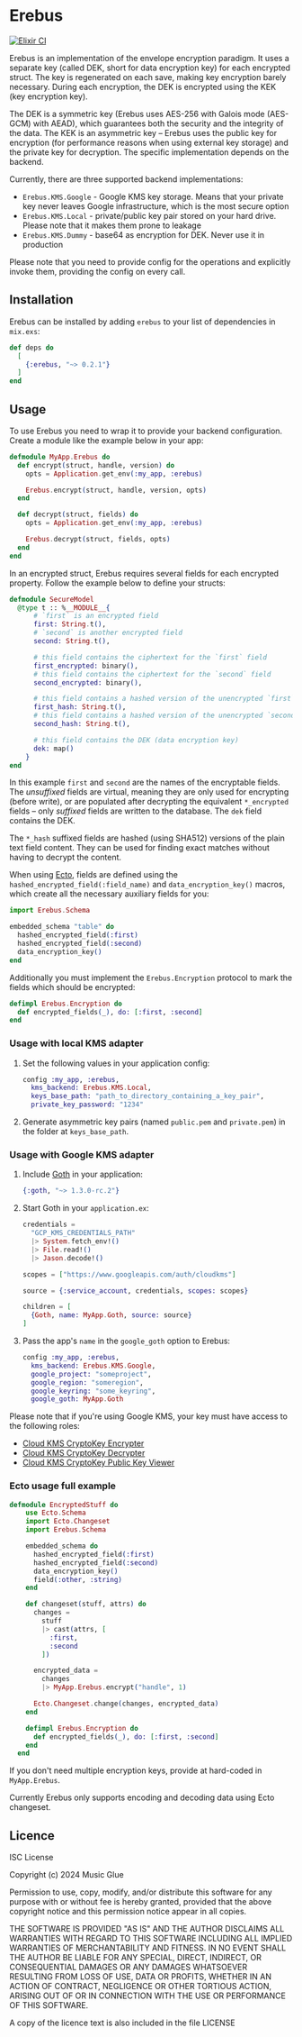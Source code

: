 # Erebus

[![Elixir CI](https://github.com/venndr/erebus/actions/workflows/elixir.yml/badge.svg)](https://github.com/venndr/erebus/actions/workflows/elixir.yml)

Erebus is an implementation of the envelope encryption paradigm. It uses a separate key (called DEK, short for data encryption key) for each encrypted struct. The key is regenerated on each save, making key encryption barely necessary.  During each encryption, the DEK is encrypted using the KEK (key encryption key).

The DEK is a symmetric key (Erebus uses AES-256 with Galois mode (AES-GCM) with AEAD), which guarantees both the security and the integrity of the data. The KEK is an asymmetric key – Erebus uses the public key for encryption (for performance reasons when using external key storage) and the private key for decryption. The specific implementation depends on the backend.

Currently, there are three supported backend implementations:

- `Erebus.KMS.Google` - Google KMS key storage. Means that your private key never leaves Google infrastructure,
  which is the most secure option
- `Erebus.KMS.Local` - private/public key pair stored on your hard drive. Please note that it makes them prone to leakage
- `Erebus.KMS.Dummy` - base64 as encryption for DEK. Never use it in production

Please note that you need to provide config for the operations and explicitly invoke them, providing the config on every call.

## Installation

Erebus can be installed by adding `erebus` to your list of dependencies in `mix.exs`:

```elixir
def deps do
  [
    {:erebus, "~> 0.2.1"}
  ]
end
```

## Usage

To use Erebus you need to wrap it to provide your backend configuration. Create a module like the example below in your app:

```elixir
defmodule MyApp.Erebus do
  def encrypt(struct, handle, version) do
    opts = Application.get_env(:my_app, :erebus)

    Erebus.encrypt(struct, handle, version, opts)
  end

  def decrypt(struct, fields) do
    opts = Application.get_env(:my_app, :erebus)

    Erebus.decrypt(struct, fields, opts)
  end
end
```

In an encrypted struct, Erebus requires several fields for each encrypted property. Follow the
example below to define your structs:

```elixir
defmodule SecureModel
  @type t :: %__MODULE__{
      # `first` is an encrypted field
      first: String.t(),
      # `second` is another encrypted field
      second: String.t(),

      # this field contains the ciphertext for the `first` field
      first_encrypted: binary(),
      # this field contains the ciphertext for the `second` field
      second_encrypted: binary(),

      # this field contains a hashed version of the unencrypted `first` field
      first_hash: String.t(),
      # this field contains a hashed version of the unencrypted `second` field
      second_hash: String.t(),

      # this field contains the DEK (data encryption key)
      dek: map()
    }
end
```

In this example `first` and `second` are the names of the encryptable fields. The _unsuffixed_ fields are virtual, meaning they are only used for encrypting (before write), or are populated after decrypting the equivalent `*_encrypted` fields – only _suffixed_ fields are written to the database. The `dek` field contains the DEK.

The `*_hash` suffixed fields are hashed (using SHA512) versions of the plain text field content. They can be used for finding exact matches without having to decrypt the content.

When using [Ecto](https://hex.pm/packages/ecto), fields are defined using the `hashed_encrypted_field(:field_name)` and `data_encryption_key()` macros, which create all the necessary auxiliary fields for you:

```elixir
import Erebus.Schema

embedded_schema "table" do
  hashed_encrypted_field(:first)
  hashed_encrypted_field(:second)
  data_encryption_key()
end
```

Additionally you must implement the `Erebus.Encryption` protocol to mark the fields which should be encrypted:

```elixir
defimpl Erebus.Encryption do
  def encrypted_fields(_), do: [:first, :second]
end
```

### Usage with local KMS adapter

1. Set the following values in your application config:
    ```elixir
    config :my_app, :erebus,
      kms_backend: Erebus.KMS.Local,
      keys_base_path: "path_to_directory_containing_a_key_pair",
      private_key_password: "1234"
    ```
2. Generate asymmetric key pairs (named `public.pem` and `private.pem`) in the folder at `keys_base_path`.

### Usage with Google KMS adapter

1. Include [Goth](https://hex.pm/packages/goth) in your application:
    ```elixir
    {:goth, "~> 1.3.0-rc.2"}
    ```
2. Start Goth in your `application.ex`:
    ```elixir
    credentials =
      "GCP_KMS_CREDENTIALS_PATH"
      |> System.fetch_env!()
      |> File.read!()
      |> Jason.decode!()

    scopes = ["https://www.googleapis.com/auth/cloudkms"]

    source = {:service_account, credentials, scopes: scopes}

    children = [
      {Goth, name: MyApp.Goth, source: source}
    ]
    ```
3. Pass the app's `name` in the `google_goth` option to Erebus:
    ```elixir
    config :my_app, :erebus,
      kms_backend: Erebus.KMS.Google,
      google_project: "someproject",
      google_region: "someregion",
      google_keyring: "some_keyring",
      google_goth: MyApp.Goth
    ```

Please note that if you're using Google KMS, your key must have access to the following roles:

- [Cloud KMS CryptoKey Encrypter](https://cloud.google.com/kms/docs/reference/permissions-and-roles#cloudkms.cryptoKeyEncrypter)
- [Cloud KMS CryptoKey Decrypter](https://cloud.google.com/kms/docs/reference/permissions-and-roles#cloudkms.cryptoKeyDecrypter)
- [Cloud KMS CryptoKey Public Key Viewer](https://cloud.google.com/kms/docs/reference/permissions-and-roles#cloudkms.publicKeyViewer)

### Ecto usage full example

```elixir
defmodule EncryptedStuff do
    use Ecto.Schema
    import Ecto.Changeset
    import Erebus.Schema

    embedded_schema do
      hashed_encrypted_field(:first)
      hashed_encrypted_field(:second)
      data_encryption_key()
      field(:other, :string)
    end

    def changeset(stuff, attrs) do
      changes =
        stuff
        |> cast(attrs, [
          :first,
          :second
        ])

      encrypted_data =
        changes
        |> MyApp.Erebus.encrypt("handle", 1)

      Ecto.Changeset.change(changes, encrypted_data)
    end

    defimpl Erebus.Encryption do
      def encrypted_fields(_), do: [:first, :second]
    end
  end
```

If you don't need multiple encryption keys, provide at hard-coded in `MyApp.Erebus`.

Currently Erebus only supports encoding and decoding data using Ecto changeset.

## Licence

ISC License

Copyright (c) 2024 Music Glue

Permission to use, copy, modify, and/or distribute this software for any
purpose with or without fee is hereby granted, provided that the above
copyright notice and this permission notice appear in all copies.

THE SOFTWARE IS PROVIDED "AS IS" AND THE AUTHOR DISCLAIMS ALL WARRANTIES WITH
REGARD TO THIS SOFTWARE INCLUDING ALL IMPLIED WARRANTIES OF MERCHANTABILITY
AND FITNESS. IN NO EVENT SHALL THE AUTHOR BE LIABLE FOR ANY SPECIAL, DIRECT,
INDIRECT, OR CONSEQUENTIAL DAMAGES OR ANY DAMAGES WHATSOEVER RESULTING FROM
LOSS OF USE, DATA OR PROFITS, WHETHER IN AN ACTION OF CONTRACT, NEGLIGENCE OR
OTHER TORTIOUS ACTION, ARISING OUT OF OR IN CONNECTION WITH THE USE OR
PERFORMANCE OF THIS SOFTWARE.

A copy of the licence text is also included in the file LICENSE
